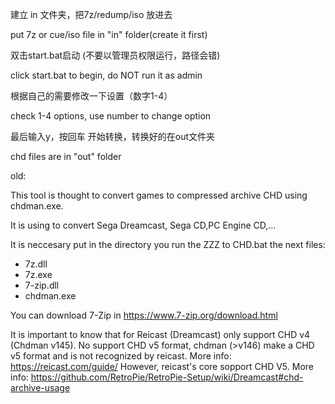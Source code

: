建立 in 文件夹，把7z/redump/iso 放进去

put 7z or cue/iso file in "in" folder(create it first)

双击start.bat启动 (不要以管理员权限运行，路径会错)

click start.bat to begin, do NOT run it as admin

根据自己的需要修改一下设置（数字1-4）

check 1-4 options, use number to change option

最后输入y，按回车 开始转换，转换好的在out文件夹

chd files are in "out" folder

old:

This tool is thought to convert games to compressed archive CHD using chdman.exe.

It is using to convert Sega Dreamcast, Sega CD,PC Engine CD,...

It is neccesary put in the directory you run the ZZZ to CHD.bat the next files:
+ 7z.dll
+ 7z.exe
+ 7-zip.dll
+ chdman.exe

You can download 7-Zip in https://www.7-zip.org/download.html

It is important to know that for Reicast (Dreamcast) only support CHD v4 (Chdman v145). No support CHD v5 format, chdman (>v146) make a CHD v5 format and is not recognized by reicast. More info: https://reicast.com/guide/
However, reicast's core sopport CHD V5. More info: https://github.com/RetroPie/RetroPie-Setup/wiki/Dreamcast#chd-archive-usage


